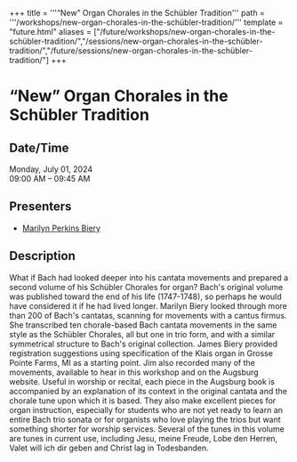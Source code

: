 +++
title = '''“New” Organ Chorales in the Schübler Tradition'''
path = '''/workshops/new-organ-chorales-in-the-schübler-tradition/'''
template = "future.html"
aliases = ["/future/workshops/new-organ-chorales-in-the-schübler-tradition/","/sessions/new-organ-chorales-in-the-schübler-tradition/","/future/sessions/new-organ-chorales-in-the-schübler-tradition/"]
+++

<h1>“New” Organ Chorales in the Schübler Tradition</h1>

<h2>Date/Time</h2>
<p>Monday, July 01, 2024<br>
09:00 AM – 09:45 AM</p>
<h2>Presenters</h2>
<ul>
<li><a href="/presenters/marilyn-perkins-biery/">Marilyn Perkins Biery</a></li>
</ul>
<h2>Description</h2>

What if Bach had looked deeper into his cantata movements and prepared a second volume of his Schübler Chorales for organ? Bach's original volume was published toward the end of his life (1747-1748), so perhaps he would have considered it if he had lived longer. Marilyn Biery looked through more than 200 of Bach's cantatas, scanning for movements with a cantus firmus. She transcribed ten chorale-based Bach cantata movements in the same style as the Schübler Chorales, all but one in trio form, and with a similar symmetrical structure to Bach's original collection. James Biery provided registration suggestions using specification of the Klais organ in Grosse Pointe Farms, MI as a starting point. Jim also recorded many of the movements, available to hear in this workshop and on the Augsburg website. Useful in worship or recital, each piece in the Augsburg book is accompanied by an explanation of its context in the original cantata and the chorale tune upon which it is based. They also make excellent pieces for organ instruction, especially for students who are not yet ready to learn an entire Bach trio sonata or for organists who love playing the trios but want something shorter for worship services. Several of the tunes in this volume are tunes in current use, including Jesu, meine Freude, Lobe den Herren, Valet will ich dir geben and Christ lag in Todesbanden.


